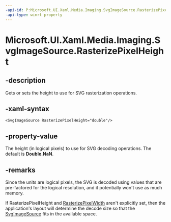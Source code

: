 ```yaml
---
-api-id: P:Microsoft.UI.Xaml.Media.Imaging.SvgImageSource.RasterizePixelHeight
-api-type: winrt property
---
```


<!-- Property syntax.
public double RasterizePixelHeight { get;  set; }
-->

# Microsoft.UI.Xaml.Media.Imaging.SvgImageSource.RasterizePixelHeight

## -description
Gets or sets the height to use for SVG rasterization operations.

## -xaml-syntax
```xaml
<SvgImageSource RasterizePixelHeight="double"/>
```

## -property-value
The height (in logical pixels) to use for SVG decoding operations. The default is **Double.NaN**.

## -remarks
Since the units are logical pixels, the SVG is decoded using values that are pre-factored for the logical resolution, and it potentially won't use as much memory.

If RasterizePixelHeight and [RasterizePixelWidth](svgimagesource_rasterizepixelwidth.md) aren't explicitly set, then the application's layout will determine the decode size so that the [SvgImageSource](svgimagesource.md) fits
in the available space.



